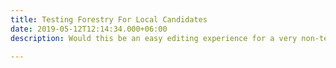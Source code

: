 ```yaml
---
title: Testing Forestry For Local Candidates
date: 2019-05-12T12:14:34.000+06:00
description: Would this be an easy editing experience for a very non-technical person?

---
```

